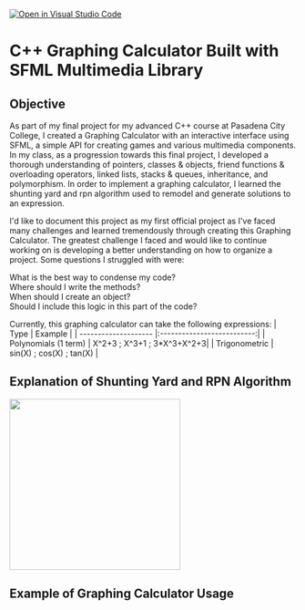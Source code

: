 [![Open in Visual Studio Code](https://classroom.github.com/assets/open-in-vscode-c66648af7eb3fe8bc4f294546bfd86ef473780cde1dea487d3c4ff354943c9ae.svg)](https://classroom.github.com/online_ide?assignment_repo_id=8027954&assignment_repo_type=AssignmentRepo)
# C++ Graphing Calculator Built with SFML Multimedia Library

## Objective
As part of my final project for my advanced C++ course at Pasadena City College, I created a Graphing Calculator with an interactive interface using SFML, a simple API for creating games and various multimedia components. In my class, as a progression towards this final project, I developed a thorough understanding of pointers, classes & objects, friend functions & overloading operators, linked lists, stacks & queues, inheritance, and polymorphism. In order to implement a graphing calculator, I learned the shunting yard and rpn algorithm used to remodel and generate solutions to an expression. 

I'd like to document this project as my first official project as I've faced many challenges and learned tremendously through creating this Graphing Calculator. The greatest challenge I faced and would like to continue working on is developing a better understanding on how to organize a project. Some questions I struggled with were:

What is the best way to condense my code? <br>
Where should I write the methods? <br>
When should I create an object? <br>
Should I include this logic in this part of the code? <br>

Currently, this graphing calculator can take the following expressions:
| Type                 | Example                    | 
| -------------------- |:--------------------------:| 
| Polynomials (1 term) | X^2+3 ; X^3+1 ; 3*X^3+X^2+3| 
| Trigonometric        | sin(X) ; cos(X) ; tan(X)   | 

## Explanation of Shunting Yard and RPN Algorithm
<img src="https://upload.wikimedia.org/wikipedia/commons/thumb/2/24/Shunting_yard.svg/1000px-Shunting_yard.svg.png" width="300">




## Example of Graphing Calculator Usage






